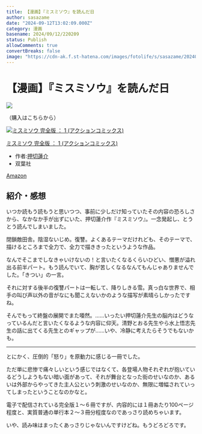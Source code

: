 ```yaml
---
title: 【漫画】『ミスミソウ』を読んだ日
author: sasazame
date: "2024-09-12T13:02:09.000Z"
category: 漫画
basename: 2024/09/12/220209
status: Publish
allowComments: true
convertBreaks: false
image: "https://cdn-ak.f.st-hatena.com/images/fotolife/s/sasazame/20240912/20240912192348.png"
---
```

# 【漫画】『ミスミソウ』を読んだ日

![](https://cdn-ak.f.st-hatena.com/images/fotolife/s/sasazame/20240912/20240912192348.png)

（購入はこちらから）

[![ミスミソウ 完全版 ： 1 (アクションコミックス)](https://m.media-amazon.com/images/I/512JzDwtphL._SL500_.jpg "ミスミソウ 完全版 ： 1 (アクションコミックス)")](https://www.amazon.co.jp/dp/B078K1DYKK?tag=mochig08-22&linkCode=ogi&th=1&psc=1)

[ミスミソウ 完全版 ： 1 (アクションコミックス)](https://www.amazon.co.jp/dp/B078K1DYKK?tag=mochig08-22&linkCode=ogi&th=1&psc=1)

-   作者:[押切蓮介](https://d.hatena.ne.jp/keyword/%B2%A1%C0%DA%CF%A1%B2%F0)
-   双葉社

[Amazon](https://www.amazon.co.jp/dp/B078K1DYKK?tag=mochig08-22&linkCode=ogi&th=1&psc=1)

<!-- Extended Body -->

## 紹介・感想

いつか読もう読もうと思いつつ、事前に少しだけ知っていたその内容の恐ろしさから、なかなか手が出ずにいた、押切蓮介作『ミスミソウ』。一念発起し、とうとう読んでしまいました。

閉鎖敵田舎。陰湿ないじめ。復讐。よくあるテーマだけれども、そのテーマで、描けるところまで全力で、全力で描ききったというような作品。

なんでそこまでしなきゃいけないの！と言いたくなるくらいひどい、憎悪が溢れ出る前半パート。もう読んでいて、胸が苦しくなるなんてもんじゃありませんでした。「きつい」の一言。

それに対する後半の復讐パートは一転して、降りしきる雪。真っ白な世界で、相手の叫び声以外の音がなにも聞こえないかのような描写が素晴らしかったですね。

そんでもって終盤の展開でまた唖然。……いったい押切蓮介先生の脳内はどうなっているんだと言いたくなるような内容に仰天。清野とおる先生やら水上悟志先生の話に出てくる先生とのギャップが……いや、冷静に考えたらそうでもないかも。

* * *

とにかく、圧倒的「怒り」を原動力に感じる一冊でした。

ただ単に悲惨で痛々しいという感じではなくて、各登場人物それぞれが抱いているどうしようもない暗い面があって、それが舞台となった街のせいなのか、あるいは外部からやってきた主人公という刺激のせいなのか、無限に増幅されていってしまったということなのかなと。

電子で配信されている完全版１～６冊ですが、内容的には１冊あたり100ページ程度と、実質普通の単行本２～３冊分程度なのであっさり読めちゃいます。

いや、読み味はまったくあっさりじゃないんですけどね。もうどろどろです。